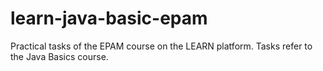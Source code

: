 # learn-java-basic-epam
Practical tasks of the EPAM course on the LEARN platform. Tasks refer to the Java Basics course.
